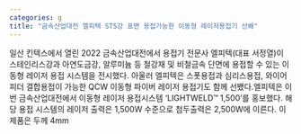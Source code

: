 ```yaml
---
categories: g
title: "금속산업대전 엘피텍 STS강 표면 용접가능한 이동형 레이저용접기 선봬"
---
```

일산 킨텍스에서 열린 2022 금속산업대전에서 용접기 전문사 엘피텍(대표 서정열)이 스테인리스강과 아연도금강, 알루미늄 등 철강재 및 비철금속 단면에 용접할 수 있는 이동형 레이저 용접 시스템을 전시했다. 아울러 엘피텍은 스폿용접과 심리스용접, 와이어피더 결합용접이 가능한 QCW 이동형 파이버 레이저 용접기도 함께 선뵀다.엘피텍은 이번 금속산업대전에서 이동형 레이저 용접시스템 ‘LIGHTWELD™ 1,500’를 홍보했다. 해당 용접 시스템의 레이저 출력은 1,500W 수준으로 첨두출력은 2,500W에 이른다. 이 제품은 두께 4mm
